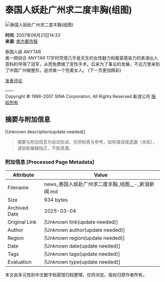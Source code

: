 # 泰国人妖赴广州求二度丰胸(组图)

![泰国人妖赴广州求二度丰胸(组图)](http://www.sinaimg.cn/dy/c/2007-06-21/ff50cc8d529ba4e7350bdedf5fac9a87.jpg)

**时间**: 2007年06月21日14:33  
**来源**: [南方都市报](http://www.nanfangdaily.com.cn/ds)  

泰国人妖 ANYTAR  
奥一网综合 ANYTAR 17岁时凭借几乎是天生的女性魅力和极富感染力的表演出人意料的夺得了冠军，从而免费做了变性手术。后来为了事业的发展，不远万里来到了中国广州做整形，追求做一个完美女人。  (下一页更加精彩)

[发表评论](http://comment4.news.sina.com.cn/comment/comment4.html?channel=gn&newsid=1-1-13281371&style=0)  

——  
Copyright © 1996-2007 SINA Corporation, All Rights Reserved 新浪公司 [版权所有](http://www.sina.com.cn/intro/copyright.shtml)
<!-- tcd_original_link https://news.sina.com.cn/c/2007-06-21/143312066423s.shtml -->


## 摘要与附加信息

<!-- tcd_abstract -->
[Unknown description(update needed)]
<!-- tcd_abstract_end -->

> 摘要与附加信息为自动生成，仅供检索与参考。如有错误或遗漏（未知），请协助编辑指正，不胜感激。

### 附加信息 [Processed Page Metadata]

| Attribute       | Value                                  |
|-----------------|----------------------------------------|
| Filename        | news_泰国人妖赴广州求二度丰胸_组图__-_新浪新闻.md                             |
| Size            | 934 bytes                           |
| Archived Date   | 2025-03-04                             |
| Original Link   | [Unknown link(update needed)]                       |
| Author          | [Unknown author(update needed)]                               |
| Region          | [Unknown region(update needed)]                               |
| Date            | [Unknown date(update needed)]                                 |
| Tags            | [Unknown tags(update needed)]                                 |
| Evaluation            | [Unknown type(update needed)]                                 |
<!-- tcd_table_end -->

本文由多元性别中文数字档案馆归档整理，仅供浏览。版权归原作者所有。
